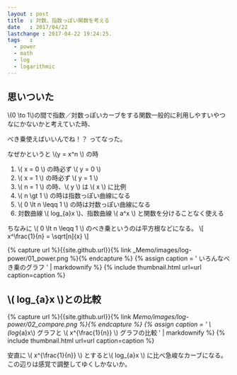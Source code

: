 ```yaml
---
layout : post
title  : 対数、指数っぽい関数を考える
date   : 2017/04/22
lastchange : 2017-04-22 19:24:25.
tags   :
  - power
  - math
  - log
  - logarithmic
---
```


## 思いついた

\\(0 \to 1\\)の間で指数／対数っぽいカーブをする関数一般的に利用しやすいやつなにかないかと考えていた時、

べき乗使えばいいんでね！？ ってなった。

なぜかというと \\(y = x^n \\) の時

1. \\( x = 0 \\) の時必ず \\( y = 0 \\)
2. \\( x = 1 \\) の時必ず \\( y = 1 \\)
3. \\( n = 1 \\) の時、\\( y \\) は \\( x \\) に比例
4. \\( n \gt 1 \\) の時は指数っぽい曲線になる
5. \\( 0 \lt n \leqq 1 \\) の時は対数っぽい曲線になる
6. 対数曲線 \\( log_{a}x \\)、指数曲線 \\( a^x \\) と関数を分けることなく使える

ちなみに \\( 0 \lt n \leqq 1 \\) のべき乗というのは平方根などになる。
\\[
x^\frac{1}{n} = \sqrt[n]{x}
\\]

{% capture url %}{{site.github.url}}{% link _Memo/images/log-power/01_power.png %}{% endcapture %}
{% assign caption = '
いろんなべき乗のグラフ
' | markdownify %}
{% include thumbnail.html url=url caption=caption %}


## \\( log_{a}x \\)との比較

{% capture url %}{{site.github.url}}{% link _Memo/images/log-power/02_compare.png %}{% endcapture %}
{% assign caption = '
\\(log_{a}x\\) グラフと \\( x^{\frac{1}{n}} \\) グラフの比較
' | markdownify %}
{% include thumbnail.html url=url caption=caption %}

 安直に \\( x^{\frac{1}{n}} \\) とすると\\( log_{a}x \\) に比べ急峻なカーブになる。
 この辺りは感覚で調整してゆくしかないか。
